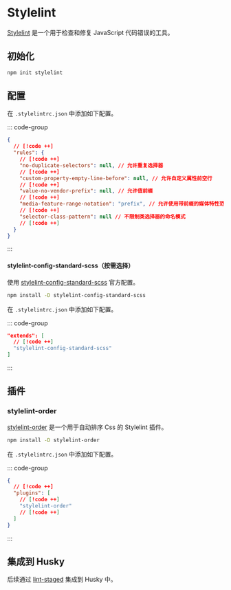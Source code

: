 # Stylelint

[Stylelint](https://github.com/stylelint/stylelint) 是一个用于检查和修复 JavaScript 代码错误的工具。

## 初始化

```sh
npm init stylelint
```

## 配置

在 `.stylelintrc.json` 中添加如下配置。

::: code-group

```json [.stylelintrc.json]
{
  // [!code ++]
  "rules": {
    // [!code ++]
    "no-duplicate-selectors": null, // 允许重复选择器
    // [!code ++]
    "custom-property-empty-line-before": null, // 允许自定义属性前空行
    // [!code ++]
    "value-no-vendor-prefix": null, // 允许值前缀
    // [!code ++]
    "media-feature-range-notation": "prefix", // 允许使用带前缀的媒体特性范围符号
    // [!code ++]
    "selector-class-pattern": null // 不限制类选择器的命名模式
    // [!code ++]
  }
}
```

:::

#### stylelint-config-standard-scss（按需选择）

使用 [stylelint-config-standard-scss](https://github.com/stylelint/stylelint-config-standard-scss) 官方配置。

```sh
npm install -D stylelint-config-standard-scss
```

在 `.stylelintrc.json` 中添加如下配置。

::: code-group

```json [.stylelintrc.json]
"extends": [
  // [!code ++]
  "stylelint-config-standard-scss"
]
```

:::

## 插件

### stylelint-order

[stylelint-order](https://github.com/hudochenkov/stylelint-order) 是一个用于自动排序 Css 的 Stylelint 插件。

```sh
npm install -D stylelint-order
```

在 `.stylelintrc.json` 中添加如下配置。

::: code-group

```json [.stylelintrc.json]
{
  // [!code ++]
  "plugins": [
    // [!code ++]
    "stylelint-order"
    // [!code ++]
  ]
}
```

:::

## 集成到 Husky

后续通过 [lint-staged](lint-staged) 集成到 Husky 中。
